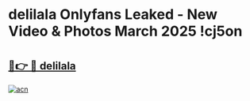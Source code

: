# delilala Onlyfans Leaked - New Video & Photos March 2025 !cj5on

# <h2><a href="https://b7zojx.iuczelnia.edu.pl?title=delilala&ref=cj5on">🔗👉 🔴 delilala</a></h2>

[![acn](https://github.com/user-attachments/assets/0f9c940e-d8b0-45ae-aac7-cd30a18b3e1c)](https://b7zojx.iuczelnia.edu.pl?title=delilala&ref=cj5on)

